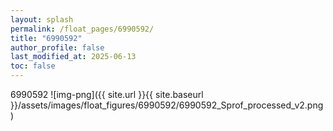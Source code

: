 ```yaml
---
layout: splash
permalink: /float_pages/6990592/
title: "6990592"
author_profile: false
last_modified_at: 2025-06-13
toc: false
---
```

 
6990592
![img-png]({{ site.url }}{{ site.baseurl }}/assets/images/float_figures/6990592/6990592_Sprof_processed_v2.png)